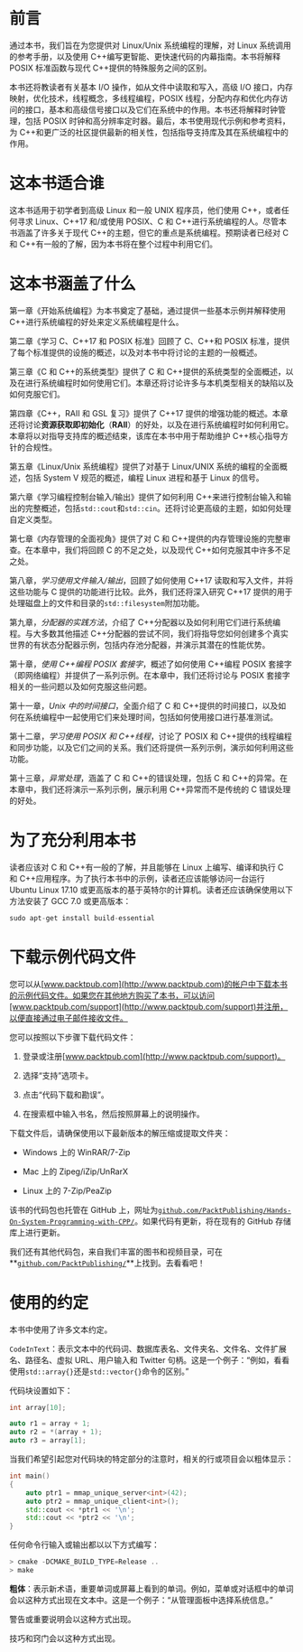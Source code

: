 # 前言

通过本书，我们旨在为您提供对 Linux/Unix 系统编程的理解，对 Linux 系统调用的参考手册，以及使用 C++编写更智能、更快速代码的内幕指南。本书将解释 POSIX 标准函数与现代 C++提供的特殊服务之间的区别。

本书还将教读者有关基本 I/O 操作，如从文件中读取和写入，高级 I/O 接口，内存映射，优化技术，线程概念，多线程编程，POSIX 线程，分配内存和优化内存访问的接口，基本和高级信号接口以及它们在系统中的作用。本书还将解释时钟管理，包括 POSIX 时钟和高分辨率定时器。最后，本书使用现代示例和参考资料，为 C++和更广泛的社区提供最新的相关性，包括指导支持库及其在系统编程中的作用。

# 这本书适合谁

这本书适用于初学者到高级 Linux 和一般 UNIX 程序员，他们使用 C++，或者任何寻求 Linux、C++17 和/或使用 POSIX、C 和 C++进行系统编程的人。尽管本书涵盖了许多关于现代 C++的主题，但它的重点是系统编程。预期读者已经对 C 和 C++有一般的了解，因为本书将在整个过程中利用它们。

# 这本书涵盖了什么

第一章《开始系统编程》为本书奠定了基础，通过提供一些基本示例并解释使用 C++进行系统编程的好处来定义系统编程是什么。

第二章《学习 C、C++17 和 POSIX 标准》回顾了 C、C++和 POSIX 标准，提供了每个标准提供的设施的概述，以及对本书中将讨论的主题的一般概述。

第三章《C 和 C++的系统类型》提供了 C 和 C++提供的系统类型的全面概述，以及在进行系统编程时如何使用它们。本章还将讨论许多与本机类型相关的缺陷以及如何克服它们。

第四章《C++，RAII 和 GSL 复习》提供了 C++17 提供的增强功能的概述。本章还将讨论**资源获取即初始化**（**RAII**）的好处，以及在进行系统编程时如何利用它。本章将以对指导支持库的概述结束，该库在本书中用于帮助维护 C++核心指导方针的合规性。

第五章《Linux/Unix 系统编程》提供了对基于 Linux/UNIX 系统的编程的全面概述，包括 System V 规范的概述，编程 Linux 进程和基于 Linux 的信号。

第六章《学习编程控制台输入/输出》提供了如何利用 C++来进行控制台输入和输出的完整概述，包括`std::cout`和`std::cin`。还将讨论更高级的主题，如如何处理自定义类型。

第七章《内存管理的全面视角》提供了对 C 和 C++提供的内存管理设施的完整审查。在本章中，我们将回顾 C 的不足之处，以及现代 C++如何克服其中许多不足之处。

第八章，*学习使用文件输入/输出*，回顾了如何使用 C++17 读取和写入文件，并将这些功能与 C 提供的功能进行比较。此外，我们还将深入研究 C++17 提供的用于处理磁盘上的文件和目录的`std::filesystem`附加功能。

第九章，*分配器的实践方法*，介绍了 C++分配器以及如何利用它们进行系统编程。与大多数其他描述 C++分配器的尝试不同，我们将指导您如何创建多个真实世界的有状态分配器示例，包括内存池分配器，并演示其潜在的性能优势。

第十章，*使用 C++编程 POSIX 套接字*，概述了如何使用 C++编程 POSIX 套接字（即网络编程）并提供了一系列示例。在本章中，我们还将讨论与 POSIX 套接字相关的一些问题以及如何克服这些问题。

第十一章，*Unix 中的时间接口*，全面介绍了 C 和 C++提供的时间接口，以及如何在系统编程中一起使用它们来处理时间，包括如何使用接口进行基准测试。

第十二章，*学习使用 POSIX 和 C++线程*，讨论了 POSIX 和 C++提供的线程编程和同步功能，以及它们之间的关系。我们还将提供一系列示例，演示如何利用这些功能。

第十三章，*异常处理*，涵盖了 C 和 C++的错误处理，包括 C 和 C++的异常。在本章中，我们还将演示一系列示例，展示利用 C++异常而不是传统的 C 错误处理的好处。

# 为了充分利用本书

读者应该对 C 和 C++有一般的了解，并且能够在 Linux 上编写、编译和执行 C 和 C++应用程序。为了执行本书中的示例，读者还应该能够访问一台运行 Ubuntu Linux 17.10 或更高版本的基于英特尔的计算机。读者还应该确保使用以下方法安装了 GCC 7.0 或更高版本：

```cpp
sudo apt-get install build-essential
```

# 下载示例代码文件

您可以从[www.packtpub.com](http://www.packtpub.com)的帐户中下载本书的示例代码文件。如果您在其他地方购买了本书，可以访问[www.packtpub.com/support](http://www.packtpub.com/support)并注册，以便直接通过电子邮件接收文件。

您可以按照以下步骤下载代码文件：

1.  登录或注册[www.packtpub.com](http://www.packtpub.com/support)。

1.  选择“支持”选项卡。

1.  点击“代码下载和勘误”。

1.  在搜索框中输入书名，然后按照屏幕上的说明操作。

下载文件后，请确保使用以下最新版本的解压缩或提取文件夹：

+   Windows 上的 WinRAR/7-Zip

+   Mac 上的 Zipeg/iZip/UnRarX

+   Linux 上的 7-Zip/PeaZip

该书的代码包也托管在 GitHub 上，网址为[`github.com/PacktPublishing/Hands-On-System-Programming-with-CPP/`](https://github.com/PacktPublishing/Hands-On-System-Programming-with-CPP/)。如果代码有更新，将在现有的 GitHub 存储库上进行更新。

我们还有其他代码包，来自我们丰富的图书和视频目录，可在**[`github.com/PacktPublishing/`](https://github.com/PacktPublishing/)**上找到。去看看吧！

# 使用的约定

本书中使用了许多文本约定。

`CodeInText`：表示文本中的代码词、数据库表名、文件夹名、文件名、文件扩展名、路径名、虚拟 URL、用户输入和 Twitter 句柄。这是一个例子：“例如，看看使用`std::array{}`还是`std::vector{}`命令的区别。”

代码块设置如下：

```cpp
int array[10];

auto r1 = array + 1;
auto r2 = *(array + 1);
auto r3 = array[1];
```

当我们希望引起您对代码块的特定部分的注意时，相关的行或项目会以粗体显示：

```cpp
int main()
{
    auto ptr1 = mmap_unique_server<int>(42);
    auto ptr2 = mmap_unique_client<int>();
    std::cout << *ptr1 << '\n';
    std::cout << *ptr2 << '\n';
}
```

任何命令行输入或输出都以以下方式编写：

```cpp
> cmake -DCMAKE_BUILD_TYPE=Release ..
> make
```

**粗体**：表示新术语，重要单词或屏幕上看到的单词。例如，菜单或对话框中的单词会以这种方式出现在文本中。这是一个例子：“从管理面板中选择系统信息。”

警告或重要说明会以这种方式出现。

技巧和窍门会以这种方式出现。
